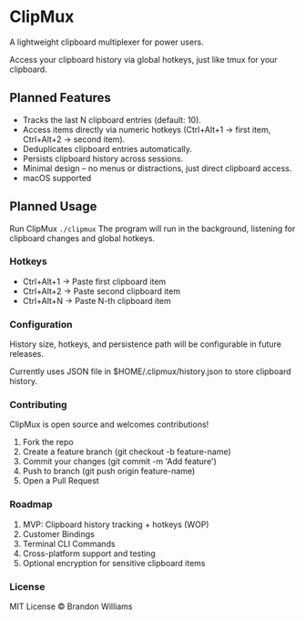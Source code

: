 # ClipMux
A lightweight clipboard multiplexer for power users.

Access your clipboard history via global hotkeys, just like tmux for your clipboard.

## Planned Features
* Tracks the last N clipboard entries (default: 10).
* Access items directly via numeric hotkeys (Ctrl+Alt+1 → first item, Ctrl+Alt+2 → second item).
* Deduplicates clipboard entries automatically.
* Persists clipboard history across sessions.
* Minimal design – no menus or distractions, just direct clipboard access.
* macOS supported

## Planned Usage
Run ClipMux
`./clipmux`
The program will run in the background, listening for clipboard changes and global hotkeys.

### Hotkeys
* Ctrl+Alt+1 → Paste first clipboard item
* Ctrl+Alt+2 → Paste second clipboard item
* Ctrl+Alt+N → Paste N-th clipboard item

### Configuration
History size, hotkeys, and persistence path will be configurable in future releases.

Currently uses JSON file in $HOME/.clipmux/history.json to store clipboard history.

### Contributing
ClipMux is open source and welcomes contributions!
1. Fork the repo
2. Create a feature branch (git checkout -b feature-name)
3. Commit your changes (git commit -m 'Add feature')
4. Push to branch (git push origin feature-name)
5. Open a Pull Request

### Roadmap
1. MVP: Clipboard history tracking + hotkeys (WOP)
2. Customer Bindings 
3. Terminal CLI Commands
4. Cross-platform support and testing
5. Optional encryption for sensitive clipboard items

### License
MIT License © Brandon Williams


